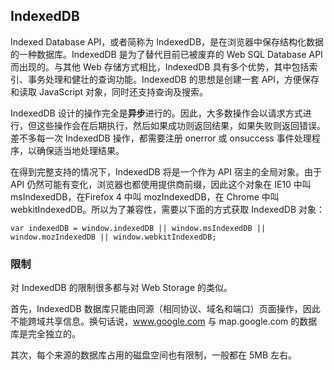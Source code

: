 ## IndexedDB ##

Indexed Database API，或者简称为 IndexedDB，是在浏览器中保存结构化数据的一种数据库。IndexedDB 是为了替代目前已被废弃的 Web SQL Database API 而出现的。与其他 Web 存储方式相比，IndexedDB 具有多个优势，其中包括索引、事务处理和健壮的查询功能。IndexedDB 的思想是创建一套 API，方便保存和读取 JavaScript 对象，同时还支持查询及搜索。

IndexedDB 设计的操作完全是**异步**进行的。因此，大多数操作会以请求方式进行，但这些操作会在后期执行，然后如果成功则返回结果，如果失败则返回错误。差不多每一次 IndexedDB 操作，都需要注册 onerror 或 onsuccess 事件处理程序，以确保适当地处理结果。

在得到完整支持的情况下，IndexedDB 将是一个作为 API 宿主的全局对象。由于 API 仍然可能有变化，浏览器也都使用提供商前缀，因此这个对象在 IE10 中叫 msIndexedDB，在Firefox 4 中叫 mozIndexedDB，在 Chrome 中叫 webkitIndexedDB。所以为了兼容性，需要以下面的方式获取 IndexedDB 对象：
	
	var indexedDB = window.indexedDB || window.msIndexedDB || window.mozIndexedDB || window.webkitIndexedDB;

### 限制

对 IndexedDB 的限制很多都与对 Web Storage 的类似。

首先，IndexedDB 数据库只能由同源（相同协议、域名和端口）页面操作，因此不能跨域共享信息。换句话说，www.google.com 与 map.google.com 的数据库是完全独立的。

其次，每个来源的数据库占用的磁盘空间也有限制，一般都在 5MB 左右。